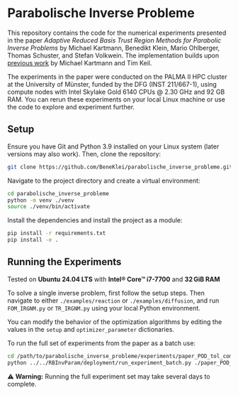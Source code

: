 # Parabolische Inverse Probleme

This repository contains the code for the numerical experiments presented in the paper *Adaptive Reduced Basis Trust Region Methods for Parabolic Inverse Problems* by Michael Kartmann, Benedikt Klein, Mario Ohlberger, Thomas Schuster, and Stefan Volkwein. The implementation builds upon [previous work](https://zenodo.org/records/8328835) by Michael Kartmann and Tim Keil.

The experiments in the paper were conducted on the PALMA II HPC cluster at the University of Münster, funded by the DFG (INST 211/667-1), using compute nodes with Intel Skylake Gold 6140 CPUs @ 2.30 GHz and 92 GB RAM. You can rerun these experiments on your local Linux machine or use the code to explore and experiment further.


## Setup

Ensure you have Git and Python 3.9 installed on your Linux system (later versions may also work). Then, clone the repository:

```bash
git clone https://github.com/BeneKlei/parabolische_inverse_probleme.git
```

Navigate to the project directory and create a virtual environment:

```bash
cd parabolische_inverse_probleme
python -m venv ./venv
source ./venv/bin/activate
```

Install the dependencies and install the project as a module:

```bash
pip install -r requirements.txt
pip install -e .
```

## Running the Experiments

Tested on **Ubuntu 24.04 LTS** with **Intel® Core™ i7-7700** and **32 GiB RAM**

To solve a single inverse problem, first follow the setup steps. Then navigate to either `./examples/reaction` or `./examples/diffusion`, and run `FOM_IRGNM.py` or `TR_IRGNM.py` using your local Python environment.

You can modify the behavior of the optimization algorithms by editing the values in the `setup` and `optimizer_parameter` dictionaries.

To run the full set of experiments from the paper as a batch use:

```bash
cd /path/to/parabolische_inverse_probleme/experiments/paper_POD_tol_compare
python ../../RBInvParam/deployment/run_experiment_batch.py ./paper_POD_tol_compare.py local
```

⚠️ **Warning:** Running the full experiment set may take several days to complete.



